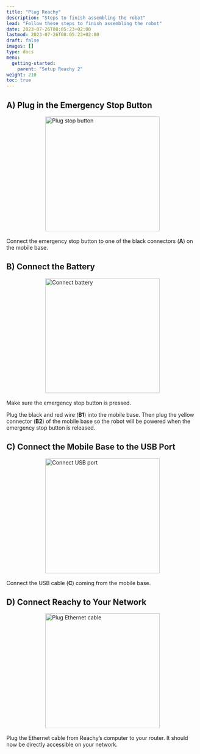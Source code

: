 ```yaml
---
title: "Plug Reachy"
description: "Steps to finish assembling the robot"
lead: "Follow these steps to finish assembling the robot"
date: 2023-07-26T08:05:23+02:00
lastmod: 2023-07-26T08:05:23+02:00
draft: false
images: []
type: docs
menu:
  getting-started:
    parent: "Setup Reachy 2"
weight: 210
toc: true
---
```


## A) Plug in the Emergency Stop Button

<img src="/gifs/getting-started/setup-reachy2/plug-reachy2/Reachy2_getting-started-2-A_Plug-stop-btn_864x864.gif" alt="Plug stop button" style="display: block; margin: 0 auto;" width="300">  

<br />
Connect the emergency stop button to one of the black connectors (<b>A</b>) on the mobile base.

## B) Connect the Battery

<img src="/gifs/getting-started/setup-reachy2/plug-reachy2/Reachy2_getting-started-2-B_connect-battery_864x864.gif" alt="Connect battery" style="display: block; margin: 0 auto;" width="300">  

<br />
Make sure the emergency stop button is pressed.

Plug the black and red wire (**B1**) into the mobile base. Then plug the yellow connector (**B2**) of the mobile base so the robot will be powered when the emergency stop button is released. 

## C) Connect the Mobile Base to the USB Port

<img src="/gifs/getting-started/setup-reachy2/plug-reachy2/Reachy2_getting-started-2-C_Connect-USB port_864x864.gif" alt="Connect USB port" style="display: block; margin: 0 auto;" width="300"> 

<br />
Connect the USB cable (<b>C</b>) coming from the mobile base.

## D) Connect Reachy to Your Network 

<img src="/gifs/getting-started/setup-reachy2/plug-reachy2/Reachy2_getting-started-2-D_plug-ethernet_864x864.gif" alt="Plug Ethernet cable" style="display: block; margin: 0 auto;" width="300"> 

<br />
Plug the Ethernet cable from Reachy’s computer to your router. It should now be directly accessible on your network.
